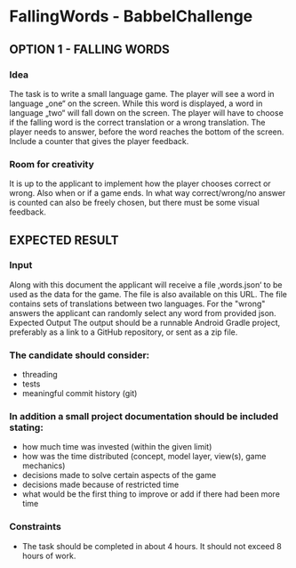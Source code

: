 # FallingWords - BabbelChallenge

## OPTION 1 - FALLING WORDS
### Idea
The task is to write a small language game. The player will see a word in language „one“ on the screen. While
this word is displayed, a word in language „two“ will fall down on the screen. The player will have to choose if
the falling word is the correct translation or a wrong translation. The player needs to answer, before the word
reaches the bottom of the screen. Include a counter that gives the player feedback.

### Room for creativity
It is up to the applicant to implement how the player chooses correct or wrong. Also when or if a game ends.
In what way correct/wrong/no answer is counted can also be freely chosen, but there must be some visual
feedback.

## EXPECTED RESULT
### Input
Along with this document the applicant will receive a file ‚words.json‘ to be used as the data for the game. The
file is also available on this URL. The file contains sets of translations between two languages. For the "wrong"
answers the applicant can randomly select any word from provided json.
Expected Output
The output should be a runnable Android Gradle project, preferably as a link to a GitHub repository, or sent as
a zip file.
### The candidate should consider:
* threading
* tests
* meaningful commit history (git)
### In addition a small project documentation should be included stating:
* how much time was invested (within the given limit)
* how was the time distributed (concept, model layer, view(s), game mechanics)
* decisions made to solve certain aspects of the game
* decisions made because of restricted time
* what would be the first thing to improve or add if there had been more time
### Constraints
* The task should be completed in about 4 hours. It should not exceed 8 hours of work.